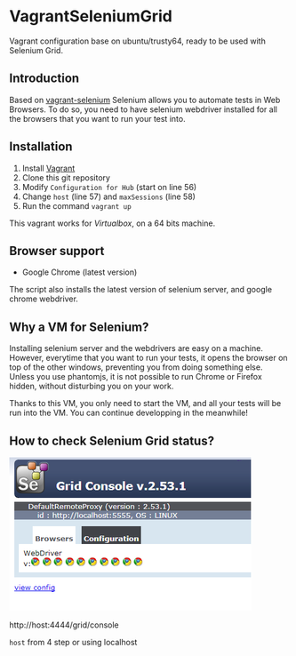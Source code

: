 # VagrantSeleniumGrid

Vagrant configuration base on ubuntu/trusty64, ready to be used with Selenium Grid.

## Introduction

Based on [vagrant-selenium](https://github.com/Anomen/vagrant-selenium)
Selenium allows you to automate tests in Web Browsers. To do so, you need to have selenium webdriver installed for all the browsers that you want to run your test into.

## Installation

1. Install [Vagrant](https://www.vagrantup.com)
2. Clone this git repository
3. Modify `Configuration for Hub` (start on line 56)
4. Change `host` (line 57) and `maxSessions` (line 58)
5. Run the command `vagrant up`

This vagrant works for *Virtualbox*, on a 64 bits machine.

## Browser support

- Google Chrome (latest version)

The script also installs the latest version of selenium server, and google chrome webdriver.

## Why a VM for Selenium?

Installing selenium server and the webdrivers are easy on a machine. However, everytime that you want to run your tests, it opens the browser on top of the other windows, preventing you from doing something else. Unless you use phantomjs, it is not possible to run Chrome or Firefox hidden, without disturbing you on your work.

Thanks to this VM, you only need to start the VM, and all your tests will be run into the VM. You can continue developping in the meanwhile!

## How to check Selenium Grid status?

![screen](./preview.png)

http://host:4444/grid/console

`host` from 4 step or using localhost
